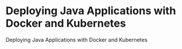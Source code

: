# Deploying Java Applications with Docker and Kubernetes

Deploying Java Applications with Docker and Kubernetes
